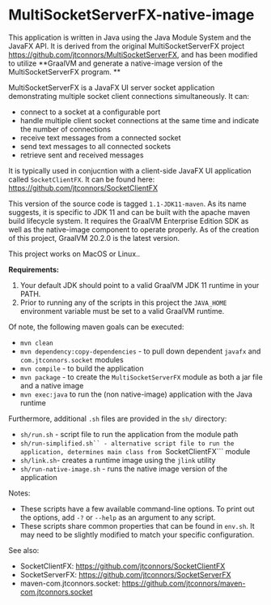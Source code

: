 # MultiSocketServerFX-native-image
This application is written in Java using the Java Module System and the JavaFX API. It is derived from the original MultiSocketServerFX project https://github.com/jtconnors/MultiSocketServerFX, and has been modified to utilize **GraalVM and generate a native-image version of the MultiSocketServerFX program. **

MultiSocketServerFX is a JavaFX UI server socket application demonstrating multiple socket client connections simultaneously. It can:

   - connect to a socket at a configurable port
   - handle multiple client socket connections at the same time and indicate the number of connections
   - receive text messages from a connected socket
   - send text messages to all connected sockets
   - retrieve sent and received messages

It is typically used in conjucntion with a client-side JavaFX UI application called ```SocketClientFX```.
It can be found here: https://github.com/jtconnors/SocketClientFX

This version of the source code is tagged ```1.1-JDK11-maven```. As its name suggests, it is specific to JDK 11 and can be built with the apache maven build lifecycle system. It requires the GraalVM Enterprise Edition SDK as well as the native-image component to operate properly. As of the creation of this project, GraalVM 20.2.0 is the latest version.

This project works on MacOS or Linux..

**Requirements:**

1. Your default JDK should point to a valid GraalVM JDK 11 runtime in your PATH.
2. Prior to running any of the scripts in this project the ```JAVA_HOME``` environment variable must be set to a valid GraalVM runtime.

Of note, the following maven goals can be executed:

   - ```mvn clean```
   - ```mvn dependency:copy-dependencies``` - to pull down dependent ```javafx``` and ```com.jtconnors.socket``` modules
   - ```mvn compile``` - to build the application
   - ```mvn package``` - to create the ```MultiSocketServerFX``` module as both a jar file and a native image
   - ```mvn exec:java``` to run the (non native-image) application with the Java runtime

Furthermore, additional ```.sh``` files are provided in the ```sh/``` directory:
   - ```sh/run.sh``` - script file to run the application from the module path
   - ```sh/run-simplified.sh`` - alternative script file to run the application, determines main class from ```SocketClientFX``` module
   - ```sh/link.sh```- creates a runtime image using the ```jlink``` utility
   - ```sh/run-native-image.sh``` - runs the native image version of the application

Notes:
   - These scripts have a few available command-line options.  To print out
the options, add ```-?``` or ```--help``` as an argument to any script.
   - These scripts share common properties that can be found in ```env.sh```.  It may need to be slightly modified to match  your specific configuration.

See also:

- SocketClientFX: https://github.com/jtconnors/SocketClientFX
- SocketServerFX: https://github.com/jtconnors/SocketServerFX
- maven-com.jtconnors.socket: https://github.com/jtconnors/maven-com.jtconnors.socket
